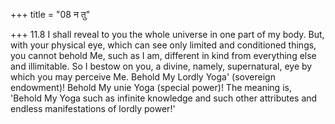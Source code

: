 +++
title = "08 न तु"

+++
11.8 I shall reveal to you the whole universe in one part of my body.
But, with your physical eye, which can see only limited and conditioned things, you cannot behold Me, such as I am, different in kind from everything else and illimitable. So I bestow on you, a divine, namely,
supernatural, eye by which you may perceive Me. Behold My Lordly Yoga'
(sovereign endowment)! Behold My unie Yoga (special power)! The meaning is, 'Behold My Yoga such as infinite knowledge and such other attributes and endless manifestations of lordly power!'
